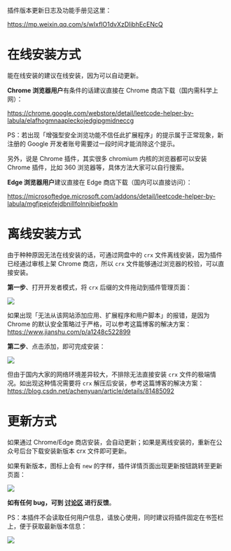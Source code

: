 插件版本更新日志及功能手册见这里：

https://mp.weixin.qq.com/s/wIxflO1dvXzDlibhEcENcQ

# 在线安装方式

能在线安装的建议在线安装，因为可以自动更新。

**Chrome 浏览器用户**有条件的话建议直接在 Chrome 商店下载（国内需科学上网）：

https://chrome.google.com/webstore/detail/leetcode-helper-by-labula/elafhogmnaapleckojedgipgmidneccg

PS：若出现「增强型安全浏览功能不信任此扩展程序」的提示属于正常现象，新注册的 Google 开发者账号需要过一段时间才能消除这个提示。

另外，说是 Chrome 插件，其实很多 chromium 内核的浏览器都可以安装 Chrome 插件，比如 360 浏览器等，具体方法大家可以自行搜索。

**Edge 浏览器用户**建议直接在 Edge 商店下载（国内可以直接访问）：

https://microsoftedge.microsoft.com/addons/detail/leetcode-helper-by-labula/mgfjpejofejdbnillfolnnjbiefpokln

# 离线安装方式

由于种种原因无法在线安装的话，可通过网盘中的 `crx` 文件离线安装，因为插件已经通过审核上架 Chrome 商店，所以 `crx` 文件能够通过浏览器的校验，可以直接安装。

**第一步**、打开开发者模式，将 `crx` 后缀的文件拖动到插件管理页面：

![](https://gitee.com/labuladong/upic/raw/master/2021_11_19/07_25_12.png)

如果出现「无法从该网站添加应用、扩展程序和用户脚本」的报错，是因为 Chrome 的默认安全策略过于严格，可以参考这篇博客的解决方案：https://www.jianshu.com/p/a1248c522899

**第二步**、点击添加，即可完成安装：

![](https://gitee.com/labuladong/upic/raw/master/2021_11_19/07_25_59.png)

但由于国内大家的网络环境差异较大，不排除无法直接安装 `crx` 文件的极端情况。如出现这种情况需要将 `crx` 解压后安装，参考这篇博客的解决方案：https://blog.csdn.net/achenyuan/article/details/81485092

# 更新方式

如果通过 Chrome/Edge 商店安装，会自动更新；如果是离线安装的，重新在公众号后台下载安装新版本 crx 文件即可更新。

如果有新版本，图标上会有 `new` 的字样，插件详情页面出现更新按钮跳转至更新页面：

![](https://gitee.com/labuladong/upic/raw/master/2021_11_15/14_31_17.jpg)

**如有任何 bug，可到 [讨论区](https://github.com/labuladong/fucking-algorithm/discussions/704) 进行反馈**。

PS：本插件不会读取任何用户信息，请放心使用，同时建议将插件固定在书签栏上，便于获取最新版本信息：

![](https://gitee.com/labuladong/upic/raw/master/2021_11_19/07_38_20.png)
